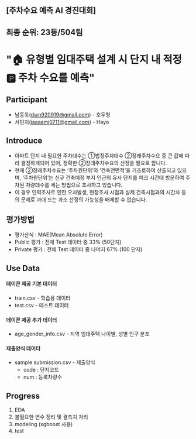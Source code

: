 ## [주차수요 예측 AI 경진대회]
## 최종 순위: 23등/504팀

# "🏠 유형별 임대주택 설계 시 단지 내 적정 🅿️ 주차 수요를 예측"

## Participant
- 남동욱(dwn920919@gmail.com) - 호두형
- 서민지(jaaaamj0711@gmail.com) - Hayo

## Introduce
- 아파트 단지 내 필요한 주차대수는 ①법정주차대수 ②장래주차수요 중 큰 값에 따라 결정하게되어 있어, 정확한 ②장래주차수요의 산정을 필요로 합니다.
- 현재 ②장래주차수요는 ‘주차원단위’와 ‘건축연면적’을 기초로하여 산출되고 있으며, ‘주차원단위’는 신규 건축예정 부지 인근의 유사 단지를 피크 시간대 방문하여 주차된 차량대수를 세는 방법으로 조사하고 있습니다.
- 이 경우 인력조사로 인한 오차발생, 현장조사 시점과 실제 건축시점과의 시간차 등의 문제로 과대 또는 과소 산정의 가능성을 배제할 수 없습니다.

## 평가방법
- 평가산식 : MAE(Mean Absolute Error)
- Public 평가 : 전체 Test 데이터 중 33% (50단지)
- Private 평가 : 전체 Test 데이터 중 나머지 67% (100 단지)

## Use Data
#### 데이콘 제공 기본 데이터
- train.csv - 학습용 데이터
- test.csv - 테스트 데이터

#### 데이콘 제공 추가 데이터
- age_gender_info.csv - 지역 임대주택 나이별, 성별 인구 분포

#### 제출양식 데이터
- sample submission.csv - 제출양식
  - code : 단지코드
  - num : 등록차량수

## Progress
1. EDA
2. 불필요한 변수 정리 및 결측치 처리
3. modeling (xgboost 사용)
4. test

## 


